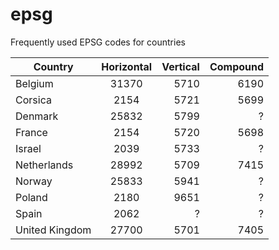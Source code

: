 # epsg

Frequently used EPSG codes for countries

| Country       | Horizontal    | Vertical | Compound |
| ------------- |:-------------:| --------:|----------:
| Belgium       | 31370         | 5710     | 6190     |
| Corsica       | 2154          | 5721     | 5699     |
| Denmark       | 25832         | 5799     | ?        |
| France        | 2154          | 5720     | 5698     |
| Israel        | 2039          | 5733     | ?        |
| Netherlands   | 28992         | 5709     | 7415     |
| Norway        | 25833         | 5941     | ?        |
| Poland        | 2180          | 9651     | ?        |
| Spain         | 2062          | ?        | ?        |
| United Kingdom| 27700         | 5701     | 7405     |
